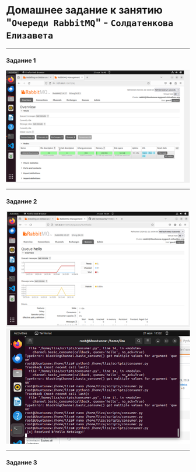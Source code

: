 # Домашнее задание к занятию "`Очереди RabbitMQ`" - `Солдатенкова Елизавета`

---

### Задание 1

![1](https://github.com/lizaMosiyash/sdb-04/blob/master/screenshots/1.PNG)


---

### Задание 2

![2_1](https://github.com/lizaMosiyash/sdb-04/blob/master/screenshots/2_1.PNG)
![2_2](https://github.com/lizaMosiyash/sdb-04/blob/master/screenshots/2_2.PNG)

---

### Задание 3



